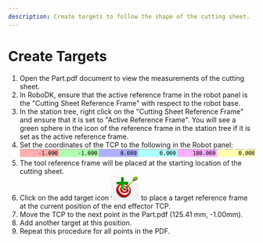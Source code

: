 ```yaml
---
description: Create targets to follow the shape of the cutting sheet.
---
```


# Create Targets

1. Open the Part.pdf document to view the measurements of the cutting sheet.
2. In RoboDK, ensure that the active reference frame in the robot panel is the "Cutting Sheet Reference Frame" with respect to the robot base.
3. In the station tree, right click on the "Cutting Sheet Reference Frame" and ensure that it is set to "Active Reference Frame". You will see a green sphere in the icon of the reference frame in the station tree if it is set as the active reference frame.
4. Set the coordinates of the TCP to the following in the Robot panel:<img src="../.gitbook/assets/image (12).png" alt="" data-size="line">
5. The tool reference frame will be placed at the starting location of the cutting sheet.
6. Click on the add target icon <img src="../.gitbook/assets/image (2).png" alt="" data-size="line"> to place a target reference frame at the current position of the end effector TCP.
7. Move the TCP to the next point in the Part.pdf (125.41 mm, -1.00mm).
8. Add another target at this position.
9. Repeat this procedure for all points in the PDF.
